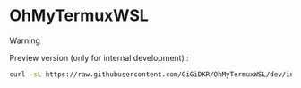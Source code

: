 # OhMyTermuxWSL
 
> [!WARNING]
> Preview version (only for internal development) :
> ```bash
> curl -sL https://raw.githubusercontent.com/GiGiDKR/OhMyTermuxWSL/dev/install.sh -o install.sh && chmod +x install.sh && ./install.sh
> ```
